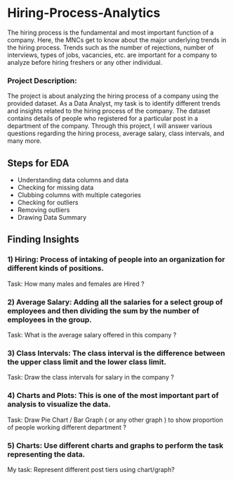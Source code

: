 # Hiring-Process-Analytics
The hiring process is the fundamental and most important function of a company. Here, the MNCs get to know about the major underlying trends in the hiring process. Trends such as the number of rejections, number of interviews, types of jobs, vacancies, etc. are important for a company to analyze before hiring freshers or any other individual.

### Project Description: 
The project is about analyzing the hiring process of a company using the provided dataset. As a Data Analyst, my task is to identify different trends and insights related to the hiring process of the company. The dataset contains details of people who registered for a particular post in a department of the company. Through this project, I will answer various questions regarding the hiring process, average salary, class intervals, and many more. 

## Steps for EDA

* Understanding data columns and data
* Checking for missing data
* Clubbing columns with multiple categories
* Checking for outliers
* Removing outliers
* Drawing Data Summary
 
## Finding Insights

### 1) Hiring: Process of intaking of people into an organization for different kinds of positions.
Task: How many males and females are Hired ?
### 2) Average Salary: Adding all the salaries for a select group of employees and then dividing the sum by the number of employees in the group.
Task: What is the average salary offered in this company ?
### 3) Class Intervals: The class interval is the difference between the upper class limit and the lower class limit.
Task: Draw the class intervals for salary in the company ?
### 4) Charts and Plots: This is one of the most important part of analysis to visualize the data.
Task: Draw Pie Chart / Bar Graph ( or any other graph ) to show proportion of people working different department ?
### 5) Charts: Use different charts and graphs to perform the task representing the data.
My task: Represent different post tiers using chart/graph?

